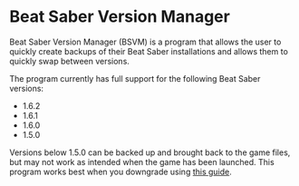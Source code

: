 # Beat Saber Version Manager

Beat Saber Version Manager (BSVM) is a program that allows the user to quickly create backups of their Beat Saber installations and allows them to quickly swap between versions.

The program currently has full support for the following Beat Saber versions:

- 1.6.2
- 1.6.1
- 1.6.0
- 1.5.0

Versions below 1.5.0 can be backed up and brought back to the game files, but may not work as intended when the game has been launched. This program works best when you downgrade using [this guide](https://steamcommunity.com/sharedfiles/filedetails/?id=1805934840).
